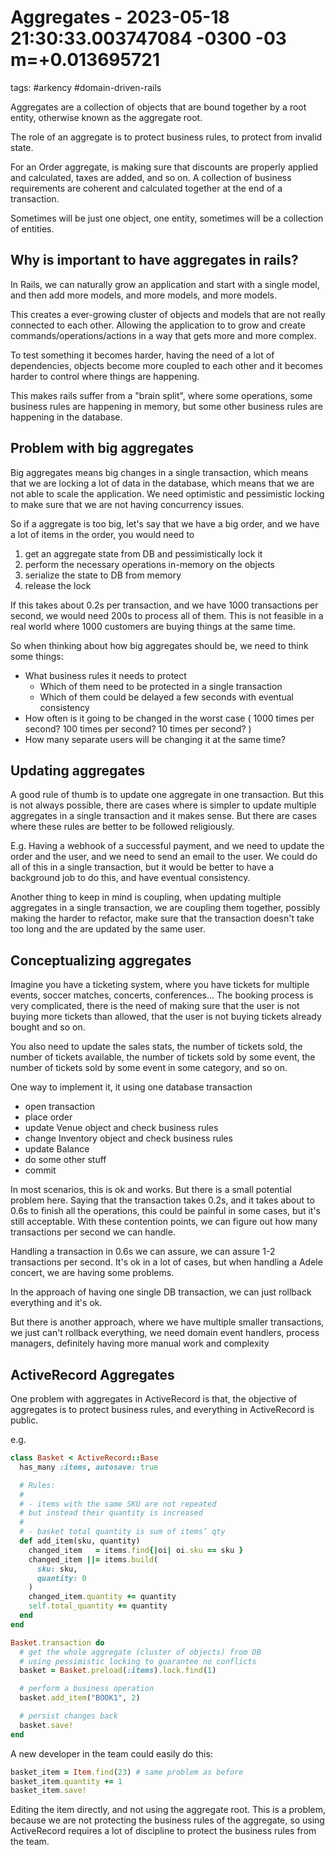 # Aggregates - 2023-05-18 21:30:33.003747084 -0300 -03 m=+0.013695721

tags: #arkency #domain-driven-rails

Aggregates are a collection of objects that are bound together by a root entity,
otherwise known as the aggregate root.

The role of an aggregate is to protect business rules, to protect from invalid state.

For an Order aggregate, is making sure that discounts are properly applied and calculated, taxes are added, and so on.
A collection of business requirements are coherent and calculated together at the end of a transaction.

Sometimes will be just one object, one entity, sometimes will be a collection of entities.

## Why is important to have aggregates in rails?

In Rails, we can naturally grow an application and start with a single model, and then add more models, and more models, and more models.

This creates a ever-growing cluster of objects and models that are not really connected to each other.
Allowing the application to to grow and create commands/operations/actions in a way that gets more and more complex.

To test something it becomes harder, having the need of a lot of dependencies, objects become more coupled to each other and
it becomes harder to control where things are happening.

This makes rails suffer from a "brain split", where some operations, some business rules are happening in memory,
but some other business rules are happening in the database.

## Problem with big aggregates

Big aggregates means big changes in a single transaction, which means that we are locking a lot of data in the database,
which means that we are not able to scale the application. We need optimistic and pessimistic locking to make sure that
we are not having concurrency issues.

So if a aggregate is too big, let's say that we have a big order, and we have a lot of items in the order,
you would need to

1.  get an aggregate state from DB and pessimistically lock it
2.  perform the necessary operations in-memory on the objects
3.  serialize the state to DB from memory
4.  release the lock

If this takes about 0.2s per transaction, and we have 1000 transactions per second, we would need 200s to process all of them.
This is not feasible in a real world where 1000 customers are buying things at the same time.

So when thinking about how big aggregates should be, we need to think some things:

*   What business rules it needs to protect
    *   Which of them need to be protected in a single transaction
    *   Which of them could be delayed a few seconds with eventual consistency
*   How often is it going to be changed in the worst case ( 1000 times per second? 100 times per second? 10 times per second? )
*   How many separate users will be changing it at the same time?

## Updating aggregates

A good rule of thumb is to update one aggregate in one transaction. But this is not always possible, there are cases where
is simpler to update multiple aggregates in a single transaction and it makes sense. But there are cases where
these rules are better to be followed religiously.

E.g. Having a webhook of a successful payment, and we need to update the order and the user, and we need to send an email to the user.
We could do all of this in a single transaction, but it would be better to have a background job to do this, and have eventual consistency.

Another thing to keep in mind is coupling, when updating multiple aggregates in a single transaction, we are coupling them together,
possibly making the harder to refactor, make sure that the transaction doesn't take too long and the are updated by the same user.

## Conceptualizing aggregates

Imagine you have a ticketing system, where you have tickets for multiple events, soccer matches, concerts, conferences... The booking
process is very complicated, there is the need of making sure that the user is not buying more tickets than allowed, that the user
is not buying tickets already bought and so on.

You also need to update the sales stats, the number of tickets sold, the number of tickets available, the number of tickets sold by
some event, the number of tickets sold by some event in some category, and so on.

One way to implement it, it using one database transaction

*   open transaction
*   place order
*   update Venue object and check business rules
*   change Inventory object and check business rules
*   update Balance
*   do some other stuff
*   commit

In most scenarios, this is ok and works. But there is a small potential problem here. Saying that the transaction
takes 0.2s, and it takes about to 0.6s to finish all the operations, this could be painful in some cases,
but it's still acceptable. With these contention points, we can figure out how many transactions per second we can handle.

Handling a transaction in 0.6s we can assure, we can assure 1-2 transactions per second. It's ok in a lot of cases, but
when handling a Adele concert, we are having some problems.

In the approach of having one single DB transaction, we can just rollback everything and it's ok.

But there is another approach, where we have multiple smaller transactions, we just can't rollback everything, we need
domain event handlers, process managers, definitely having more manual work and complexity

## ActiveRecord Aggregates

One problem with aggregates in ActiveRecord is that, the objective of aggregates is
to protect business rules, and everything in ActiveRecord is public.

e.g.

```ruby
class Basket < ActiveRecord::Base
  has_many :items, autosave: true

  # Rules:
  #
  # - items with the same SKU are not repeated
  # but instead their quantity is increased
  #
  # - basket total quantity is sum of items’ qty
  def add_item(sku, quantity)
    changed_item   = items.find{|oi| oi.sku == sku }
    changed_item ||= items.build(
      sku: sku,
      quantity: 0
    )
    changed_item.quantity += quantity
    self.total_quantity += quantity
  end
end

Basket.transaction do
  # get the whole aggregate (cluster of objects) from DB
  # using pessimistic locking to guarantee no conflicts
  basket = Basket.preload(:items).lock.find(1)

  # perform a business operation
  basket.add_item("BOOK1", 2)

  # persist changes back
  basket.save!
end
```

A new developer in the team could easily do this:

```ruby
basket_item = Item.find(23) # same problem as before
basket_item.quantity += 1
basket_item.save!
```

Editing the item directly, and not using the aggregate root. This is a problem, because we are not protecting the business rules
of the aggregate, so using ActiveRecord requires a lot of discipline to protect the business rules from the team.
